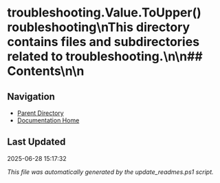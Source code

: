 ﻿# troubleshooting.Value.ToUpper() roubleshooting\nThis directory contains files and subdirectories related to troubleshooting.\n\n## Contents\n<!-- toc -->\n
## Navigation

- [Parent Directory](../)
- [Documentation Home](../../)

## Last Updated

2025-06-28 15:17:32

*This file was automatically generated by the update_readmes.ps1 script.*